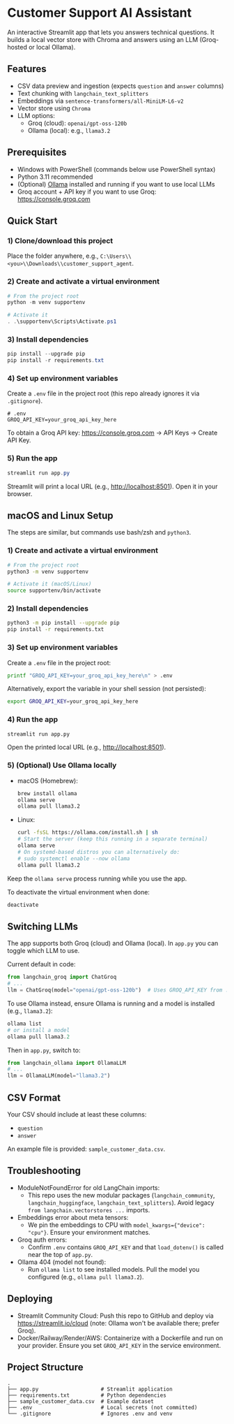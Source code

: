 # Customer Support AI Assistant

An interactive Streamlit app that lets you answers technical questions. It builds a local vector store with Chroma and answers using an LLM (Groq-hosted or local Ollama).

## Features
- CSV data preview and ingestion (expects `question` and `answer` columns)
- Text chunking with `langchain_text_splitters`
- Embeddings via `sentence-transformers/all-MiniLM-L6-v2`
- Vector store using `Chroma`
- LLM options:
  - Groq (cloud): `openai/gpt-oss-120b`
  - Ollama (local): e.g., `llama3.2`

## Prerequisites
- Windows with PowerShell (commands below use PowerShell syntax)
- Python 3.11 recommended
- (Optional) [Ollama](https://ollama.com) installed and running if you want to use local LLMs
- Groq account + API key if you want to use Groq: https://console.groq.com

## Quick Start

### 1) Clone/download this project
Place the folder anywhere, e.g., `C:\Users\\<you>\\Downloads\\customer_support_agent`.

### 2) Create and activate a virtual environment
```powershell
# From the project root
python -m venv supportenv

# Activate it
. .\supportenv\Scripts\Activate.ps1
```

### 3) Install dependencies
```powershell
pip install --upgrade pip
pip install -r requirements.txt
```

### 4) Set up environment variables
Create a `.env` file in the project root (this repo already ignores it via `.gitignore`).

```env
# .env
GROQ_API_KEY=your_groq_api_key_here
```

To obtain a Groq API key: https://console.groq.com → API Keys → Create API Key.

### 5) Run the app
```powershell
streamlit run app.py
```
Streamlit will print a local URL (e.g., <http://localhost:8501>). Open it in your browser.

## macOS and Linux Setup

The steps are similar, but commands use bash/zsh and `python3`.

### 1) Create and activate a virtual environment

```bash
# From the project root
python3 -m venv supportenv

# Activate it (macOS/Linux)
source supportenv/bin/activate
```

### 2) Install dependencies

```bash
python3 -m pip install --upgrade pip
pip install -r requirements.txt
```

### 3) Set up environment variables

Create a `.env` file in the project root:

```bash
printf "GROQ_API_KEY=your_groq_api_key_here\n" > .env
```

Alternatively, export the variable in your shell session (not persisted):

```bash
export GROQ_API_KEY=your_groq_api_key_here
```

### 4) Run the app

```bash
streamlit run app.py
```

Open the printed local URL (e.g., <http://localhost:8501>).

### 5) (Optional) Use Ollama locally

- macOS (Homebrew):

  ```bash
  brew install ollama
  ollama serve
  ollama pull llama3.2
  ```

- Linux:

  ```bash
  curl -fsSL https://ollama.com/install.sh | sh
  # Start the server (keep this running in a separate terminal)
  ollama serve
  # On systemd-based distros you can alternatively do:
  # sudo systemctl enable --now ollama
  ollama pull llama3.2
  ```

Keep the `ollama serve` process running while you use the app.

To deactivate the virtual environment when done:

```bash
deactivate
```

## Switching LLMs

The app supports both Groq (cloud) and Ollama (local). In `app.py` you can toggle which LLM to use.

Current default in code:

```python
from langchain_groq import ChatGroq
# ...
llm = ChatGroq(model="openai/gpt-oss-120b")  # Uses GROQ_API_KEY from .env
```

To use Ollama instead, ensure Ollama is running and a model is installed (e.g., `llama3.2`):

```powershell
ollama list
# or install a model
ollama pull llama3.2
```
Then in `app.py`, switch to:

```python
from langchain_ollama import OllamaLLM
# ...
llm = OllamaLLM(model="llama3.2")
```

## CSV Format

Your CSV should include at least these columns:
- `question`
- `answer`

An example file is provided: `sample_customer_data.csv`.

## Troubleshooting
- ModuleNotFoundError for old LangChain imports:
  - This repo uses the new modular packages (`langchain_community`, `langchain_huggingface`, `langchain_text_splitters`). Avoid legacy `from langchain.vectorstores ...` imports.
- Embeddings error about meta tensors:
  - We pin the embeddings to CPU with `model_kwargs={"device": "cpu"}`. Ensure your environment matches.
- Groq auth errors:
  - Confirm `.env` contains `GROQ_API_KEY` and that `load_dotenv()` is called near the top of `app.py`.
- Ollama 404 (model not found):
  - Run `ollama list` to see installed models. Pull the model you configured (e.g., `ollama pull llama3.2`).

## Deploying

- Streamlit Community Cloud: Push this repo to GitHub and deploy via <https://streamlit.io/cloud> (note: Ollama won't be available there; prefer Groq).
- Docker/Railway/Render/AWS: Containerize with a Dockerfile and run on your provider. Ensure you set `GROQ_API_KEY` in the service environment.

## Project Structure

```text
.
├── app.py                    # Streamlit application
├── requirements.txt          # Python dependencies
├── sample_customer_data.csv  # Example dataset
├── .env                      # Local secrets (not committed)
└── .gitignore                # Ignores .env and venv
```
